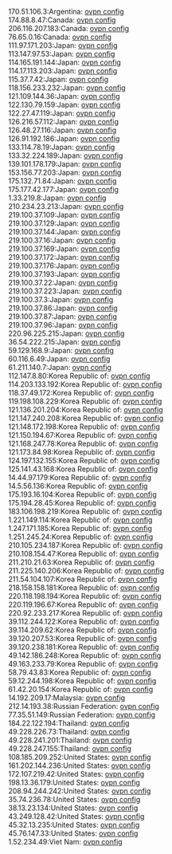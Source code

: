 170.51.106.3:Argentina: [ovpn config](vpn/170_51_106_3.ovpn)  
174.88.8.47:Canada: [ovpn config](vpn/174_88_8_47.ovpn)  
206.116.207.183:Canada: [ovpn config](vpn/206_116_207_183.ovpn)  
76.65.0.16:Canada: [ovpn config](vpn/76_65_0_16.ovpn)  
111.97.171.203:Japan: [ovpn config](vpn/111_97_171_203.ovpn)  
113.147.97.53:Japan: [ovpn config](vpn/113_147_97_53.ovpn)  
114.165.191.144:Japan: [ovpn config](vpn/114_165_191_144.ovpn)  
114.17.113.203:Japan: [ovpn config](vpn/114_17_113_203.ovpn)  
115.37.7.42:Japan: [ovpn config](vpn/115_37_7_42.ovpn)  
118.156.233.232:Japan: [ovpn config](vpn/118_156_233_232.ovpn)  
121.109.144.36:Japan: [ovpn config](vpn/121_109_144_36.ovpn)  
122.130.79.159:Japan: [ovpn config](vpn/122_130_79_159.ovpn)  
122.27.47.119:Japan: [ovpn config](vpn/122_27_47_119.ovpn)  
126.216.57.112:Japan: [ovpn config](vpn/126_216_57_112.ovpn)  
126.48.27.116:Japan: [ovpn config](vpn/126_48_27_116.ovpn)  
126.91.192.186:Japan: [ovpn config](vpn/126_91_192_186.ovpn)  
133.114.78.19:Japan: [ovpn config](vpn/133_114_78_19.ovpn)  
133.32.224.189:Japan: [ovpn config](vpn/133_32_224_189.ovpn)  
139.101.178.179:Japan: [ovpn config](vpn/139_101_178_179.ovpn)  
153.156.77.203:Japan: [ovpn config](vpn/153_156_77_203.ovpn)  
175.132.71.84:Japan: [ovpn config](vpn/175_132_71_84.ovpn)  
175.177.42.177:Japan: [ovpn config](vpn/175_177_42_177.ovpn)  
1.33.219.8:Japan: [ovpn config](vpn/1_33_219_8.ovpn)  
210.234.23.213:Japan: [ovpn config](vpn/210_234_23_213.ovpn)  
219.100.37.109:Japan: [ovpn config](vpn/219_100_37_109.ovpn)  
219.100.37.129:Japan: [ovpn config](vpn/219_100_37_129.ovpn)  
219.100.37.144:Japan: [ovpn config](vpn/219_100_37_144.ovpn)  
219.100.37.16:Japan: [ovpn config](vpn/219_100_37_16.ovpn)  
219.100.37.169:Japan: [ovpn config](vpn/219_100_37_169.ovpn)  
219.100.37.172:Japan: [ovpn config](vpn/219_100_37_172.ovpn)  
219.100.37.176:Japan: [ovpn config](vpn/219_100_37_176.ovpn)  
219.100.37.193:Japan: [ovpn config](vpn/219_100_37_193.ovpn)  
219.100.37.22:Japan: [ovpn config](vpn/219_100_37_22.ovpn)  
219.100.37.223:Japan: [ovpn config](vpn/219_100_37_223.ovpn)  
219.100.37.3:Japan: [ovpn config](vpn/219_100_37_3.ovpn)  
219.100.37.86:Japan: [ovpn config](vpn/219_100_37_86.ovpn)  
219.100.37.87:Japan: [ovpn config](vpn/219_100_37_87.ovpn)  
219.100.37.96:Japan: [ovpn config](vpn/219_100_37_96.ovpn)  
220.96.225.215:Japan: [ovpn config](vpn/220_96_225_215.ovpn)  
36.54.222.215:Japan: [ovpn config](vpn/36_54_222_215.ovpn)  
59.129.168.9:Japan: [ovpn config](vpn/59_129_168_9.ovpn)  
60.116.6.49:Japan: [ovpn config](vpn/60_116_6_49.ovpn)  
61.211.140.7:Japan: [ovpn config](vpn/61_211_140_7.ovpn)  
112.147.8.80:Korea Republic of: [ovpn config](vpn/112_147_8_80.ovpn)  
114.203.133.192:Korea Republic of: [ovpn config](vpn/114_203_133_192.ovpn)  
118.37.49.172:Korea Republic of: [ovpn config](vpn/118_37_49_172.ovpn)  
119.198.108.229:Korea Republic of: [ovpn config](vpn/119_198_108_229.ovpn)  
121.136.201.204:Korea Republic of: [ovpn config](vpn/121_136_201_204.ovpn)  
121.147.240.208:Korea Republic of: [ovpn config](vpn/121_147_240_208.ovpn)  
121.148.172.198:Korea Republic of: [ovpn config](vpn/121_148_172_198.ovpn)  
121.150.194.67:Korea Republic of: [ovpn config](vpn/121_150_194_67.ovpn)  
121.168.247.78:Korea Republic of: [ovpn config](vpn/121_168_247_78.ovpn)  
121.173.84.98:Korea Republic of: [ovpn config](vpn/121_173_84_98.ovpn)  
124.197.132.155:Korea Republic of: [ovpn config](vpn/124_197_132_155.ovpn)  
125.141.43.168:Korea Republic of: [ovpn config](vpn/125_141_43_168.ovpn)  
14.44.97.179:Korea Republic of: [ovpn config](vpn/14_44_97_179.ovpn)  
14.5.56.136:Korea Republic of: [ovpn config](vpn/14_5_56_136.ovpn)  
175.193.16.104:Korea Republic of: [ovpn config](vpn/175_193_16_104.ovpn)  
175.194.28.45:Korea Republic of: [ovpn config](vpn/175_194_28_45.ovpn)  
183.106.198.219:Korea Republic of: [ovpn config](vpn/183_106_198_219.ovpn)  
1.221.149.114:Korea Republic of: [ovpn config](vpn/1_221_149_114.ovpn)  
1.247.171.185:Korea Republic of: [ovpn config](vpn/1_247_171_185.ovpn)  
1.251.245.24:Korea Republic of: [ovpn config](vpn/1_251_245_24.ovpn)  
210.105.234.187:Korea Republic of: [ovpn config](vpn/210_105_234_187.ovpn)  
210.108.154.47:Korea Republic of: [ovpn config](vpn/210_108_154_47.ovpn)  
211.210.21.63:Korea Republic of: [ovpn config](vpn/211_210_21_63.ovpn)  
211.225.140.206:Korea Republic of: [ovpn config](vpn/211_225_140_206.ovpn)  
211.54.104.107:Korea Republic of: [ovpn config](vpn/211_54_104_107.ovpn)  
218.158.158.181:Korea Republic of: [ovpn config](vpn/218_158_158_181.ovpn)  
220.118.198.194:Korea Republic of: [ovpn config](vpn/220_118_198_194.ovpn)  
220.119.196.67:Korea Republic of: [ovpn config](vpn/220_119_196_67.ovpn)  
220.92.233.217:Korea Republic of: [ovpn config](vpn/220_92_233_217.ovpn)  
39.112.244.122:Korea Republic of: [ovpn config](vpn/39_112_244_122.ovpn)  
39.114.209.62:Korea Republic of: [ovpn config](vpn/39_114_209_62.ovpn)  
39.120.207.53:Korea Republic of: [ovpn config](vpn/39_120_207_53.ovpn)  
39.120.238.181:Korea Republic of: [ovpn config](vpn/39_120_238_181.ovpn)  
49.142.186.248:Korea Republic of: [ovpn config](vpn/49_142_186_248.ovpn)  
49.163.233.79:Korea Republic of: [ovpn config](vpn/49_163_233_79.ovpn)  
58.79.43.83:Korea Republic of: [ovpn config](vpn/58_79_43_83.ovpn)  
59.12.244.198:Korea Republic of: [ovpn config](vpn/59_12_244_198.ovpn)  
61.42.20.154:Korea Republic of: [ovpn config](vpn/61_42_20_154.ovpn)  
14.192.209.17:Malaysia: [ovpn config](vpn/14_192_209_17.ovpn)  
212.14.193.38:Russian Federation: [ovpn config](vpn/212_14_193_38.ovpn)  
77.35.51.149:Russian Federation: [ovpn config](vpn/77_35_51_149.ovpn)  
184.22.122.194:Thailand: [ovpn config](vpn/184_22_122_194.ovpn)  
49.228.226.73:Thailand: [ovpn config](vpn/49_228_226_73.ovpn)  
49.228.241.201:Thailand: [ovpn config](vpn/49_228_241_201.ovpn)  
49.228.247.155:Thailand: [ovpn config](vpn/49_228_247_155.ovpn)  
108.185.209.252:United States: [ovpn config](vpn/108_185_209_252.ovpn)  
161.202.144.236:United States: [ovpn config](vpn/161_202_144_236.ovpn)  
172.107.219.42:United States: [ovpn config](vpn/172_107_219_42.ovpn)  
198.13.36.179:United States: [ovpn config](vpn/198_13_36_179.ovpn)  
208.94.244.242:United States: [ovpn config](vpn/208_94_244_242.ovpn)  
35.74.236.78:United States: [ovpn config](vpn/35_74_236_78.ovpn)  
38.13.23.134:United States: [ovpn config](vpn/38_13_23_134.ovpn)  
43.249.128.42:United States: [ovpn config](vpn/43_249_128_42.ovpn)  
45.32.13.235:United States: [ovpn config](vpn/45_32_13_235.ovpn)  
45.76.147.33:United States: [ovpn config](vpn/45_76_147_33.ovpn)  
1.52.234.49:Viet Nam: [ovpn config](vpn/1_52_234_49.ovpn)  

